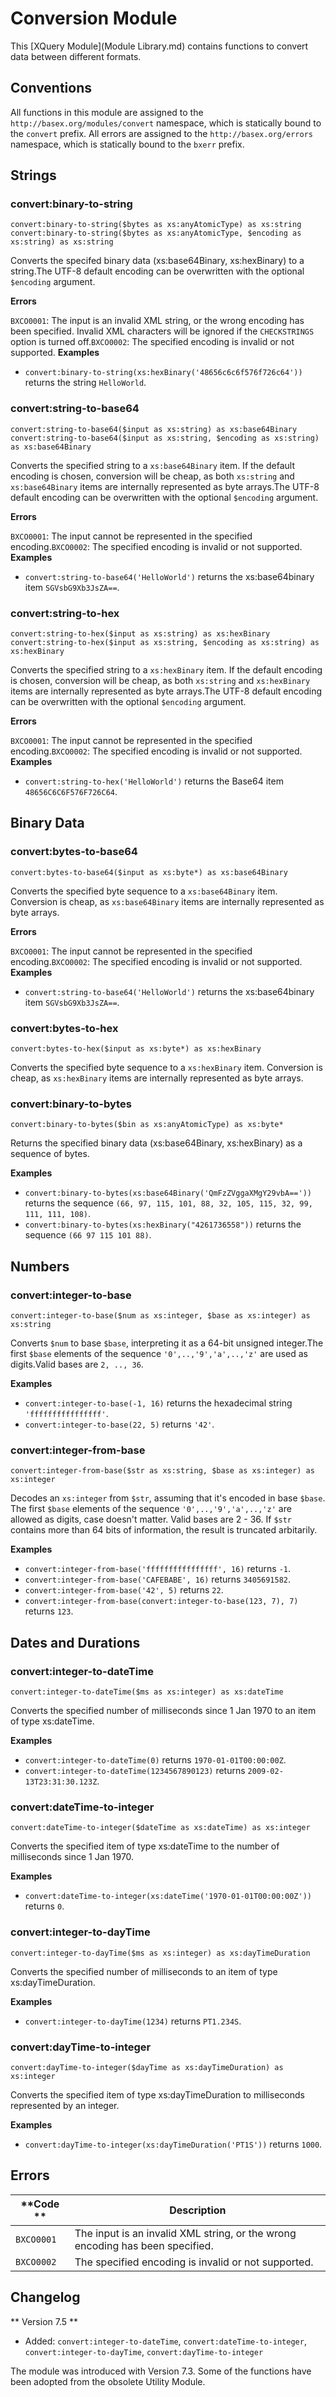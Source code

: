 
# Conversion Module
 


 
This [XQuery Module](Module Library.md) contains functions to convert data between different formats. 

 
## Conventions

All functions in this module are assigned to the `http://basex.org/modules/convert` namespace, which is statically bound to the `convert` prefix. All errors are assigned to the `http://basex.org/errors` namespace, which is statically bound to the `bxerr` prefix. 

 
## Strings

### convert:binary-to-string

`convert:binary-to-string($bytes as xs:anyAtomicType) as xs:string`
`convert:binary-to-string($bytes as xs:anyAtomicType, $encoding as xs:string) as xs:string`

Converts the specifed binary data (xs:base64Binary, xs:hexBinary) to a string.The UTF-8 default encoding can be overwritten with the optional `$encoding` argument. 

**Errors**

`BXCO0001`: The input is an invalid XML string, or the wrong encoding has been specified. Invalid XML characters will be ignored if the `CHECKSTRINGS` option is turned off.`BXCO0002`: The specified encoding is invalid or not supported. 
**Examples**

 * `convert:binary-to-string(xs:hexBinary('48656c6c6f576f726c64'))`  returns the string `HelloWorld`. 


### convert:string-to-base64

`convert:string-to-base64($input as xs:string) as xs:base64Binary`
`convert:string-to-base64($input as xs:string, $encoding as xs:string) as xs:base64Binary`

Converts the specified string to a `xs:base64Binary` item. If the default encoding is chosen, conversion will be cheap, as both `xs:string` and `xs:base64Binary` items are internally represented as byte arrays.The UTF-8 default encoding can be overwritten with the optional `$encoding` argument. 

**Errors**

`BXCO0001`: The input cannot be represented in the specified encoding.`BXCO0002`: The specified encoding is invalid or not supported. 
**Examples**

 * `convert:string-to-base64('HelloWorld')`  returns the xs:base64binary item `SGVsbG9Xb3JsZA==`. 


### convert:string-to-hex

`convert:string-to-hex($input as xs:string) as xs:hexBinary`
`convert:string-to-hex($input as xs:string, $encoding as xs:string) as xs:hexBinary`

Converts the specified string to a `xs:hexBinary` item. If the default encoding is chosen, conversion will be cheap, as both `xs:string` and `xs:hexBinary` items are internally represented as byte arrays.The UTF-8 default encoding can be overwritten with the optional `$encoding` argument. 

**Errors**

`BXCO0001`: The input cannot be represented in the specified encoding.`BXCO0002`: The specified encoding is invalid or not supported. 
**Examples**

 * `convert:string-to-hex('HelloWorld')`  returns the Base64 item `48656C6C6F576F726C64`. 

 
## Binary Data

### convert:bytes-to-base64

`convert:bytes-to-base64($input as xs:byte*) as xs:base64Binary`

Converts the specified byte sequence to a `xs:base64Binary` item. Conversion is cheap, as `xs:base64Binary` items are internally represented as byte arrays. 

**Errors**

`BXCO0001`: The input cannot be represented in the specified encoding.`BXCO0002`: The specified encoding is invalid or not supported. 
**Examples**

 * `convert:string-to-base64('HelloWorld')`  returns the xs:base64binary item `SGVsbG9Xb3JsZA==`. 


### convert:bytes-to-hex

`convert:bytes-to-hex($input as xs:byte*) as xs:hexBinary`

Converts the specified byte sequence to a `xs:hexBinary` item. Conversion is cheap, as `xs:hexBinary` items are internally represented as byte arrays. 


### convert:binary-to-bytes

`convert:binary-to-bytes($bin as xs:anyAtomicType) as xs:byte*`

Returns the specified binary data (xs:base64Binary, xs:hexBinary) as a sequence of bytes. 

**Examples**

 * `convert:binary-to-bytes(xs:base64Binary('QmFzZVggaXMgY29vbA=='))`  returns the sequence `(66, 97, 115, 101, 88, 32, 105, 115, 32, 99, 111, 111, 108)`. 
 * `convert:binary-to-bytes(xs:hexBinary("4261736558"))`  returns the sequence `(66 97 115 101 88)`. 

 
## Numbers

### convert:integer-to-base

`convert:integer-to-base($num as xs:integer, $base as xs:integer) as xs:string`

Converts `$num` to base `$base`, interpreting it as a 64-bit unsigned integer.The first `$base` elements of the sequence `'0',..,'9','a',..,'z'` are used as digits.Valid bases are `2, .., 36`. 

**Examples**

 * `convert:integer-to-base(-1, 16)`  returns the hexadecimal string `'ffffffffffffffff'`. 
 * `convert:integer-to-base(22, 5)`  returns `'42'`. 


### convert:integer-from-base

`convert:integer-from-base($str as xs:string, $base as xs:integer) as xs:integer`

Decodes an `xs:integer` from `$str`, assuming that it's encoded in base `$base`. The first `$base` elements of the sequence `'0',..,'9','a',..,'z'` are allowed as digits, case doesn't matter. Valid bases are 2 - 36. If `$str` contains more than 64 bits of information, the result is truncated arbitarily. 

**Examples**

 * `convert:integer-from-base('ffffffffffffffff', 16)`  returns `-1`. 
 * `convert:integer-from-base('CAFEBABE', 16)`  returns `3405691582`. 
 * `convert:integer-from-base('42', 5)`  returns `22`. 
 * `convert:integer-from-base(convert:integer-to-base(123, 7), 7)`  returns `123`. 

 
## Dates and Durations

### convert:integer-to-dateTime

`convert:integer-to-dateTime($ms as xs:integer) as xs:dateTime`

Converts the specified number of milliseconds since 1 Jan 1970 to an item of type xs:dateTime. 

**Examples**

 * `convert:integer-to-dateTime(0)`  returns `1970-01-01T00:00:00Z`. 
 * `convert:integer-to-dateTime(1234567890123)`  returns `2009-02-13T23:31:30.123Z`. 


### convert:dateTime-to-integer

`convert:dateTime-to-integer($dateTime as xs:dateTime) as xs:integer`

Converts the specified item of type xs:dateTime to the number of milliseconds since 1 Jan 1970. 

**Examples**

 * `convert:dateTime-to-integer(xs:dateTime('1970-01-01T00:00:00Z'))`  returns `0`. 


### convert:integer-to-dayTime

`convert:integer-to-dayTime($ms as xs:integer) as xs:dayTimeDuration`

Converts the specified number of milliseconds to an item of type xs:dayTimeDuration. 

**Examples**

 * `convert:integer-to-dayTime(1234)`  returns `PT1.234S`. 


### convert:dayTime-to-integer

`convert:dayTime-to-integer($dayTime as xs:dayTimeDuration) as xs:integer`

Converts the specified item of type xs:dayTimeDuration to milliseconds represented by an integer. 

**Examples**

 * `convert:dayTime-to-integer(xs:dayTimeDuration('PT1S'))`  returns `1000`. 

 
## Errors

**Code ** |  Description 
--------- | -------------
`BXCO0001` | The input is an invalid XML string, or the wrong encoding has been specified. 
`BXCO0002` | The specified encoding is invalid or not supported. 
 
## Changelog
** Version 7.5 **

 * Added: `convert:integer-to-dateTime`, `convert:dateTime-to-integer`, `convert:integer-to-dayTime`, `convert:dayTime-to-integer`

The module was introduced with Version 7.3. Some of the functions have been adopted from the obsolete Utility Module. 

